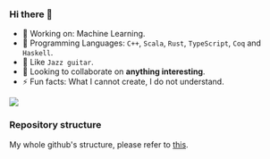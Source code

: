 ### Hi there 👋

- 🔭 Working on: Machine Learning.
- 🌱 Programming Languages: `C++`, `Scala`, `Rust`, `TypeScript`, `Coq` and `Haskell`.
- 🎸 Like `Jazz guitar`.
- 👯 Looking to collaborate on **anything interesting**.
- ⚡ Fun facts: What I cannot create, I do not understand.  

[![](https://github-readme-stats.vercel.app/api/top-langs/?username=ireina7&layout=compact)](https://github.com/ireina7)


### Repository structure
My whole github's structure, please refer to [this](./Index.org).



<!--
**ireina7/ireina7** is a ✨ _special_ ✨ repository because its `README.md` (this file) appears on your GitHub profile.

Here are some ideas to get you started:

- 🔭 I’m currently working on ...
- 🌱 I’m currently learning ...
- 👯 I’m looking to collaborate on ...
- 🤔 I’m looking for help with ...
- 💬 Ask me about ...
- 📫 How to reach me: ...
- 😄 Pronouns: ...
- ⚡ Fun fact: ...
-->
